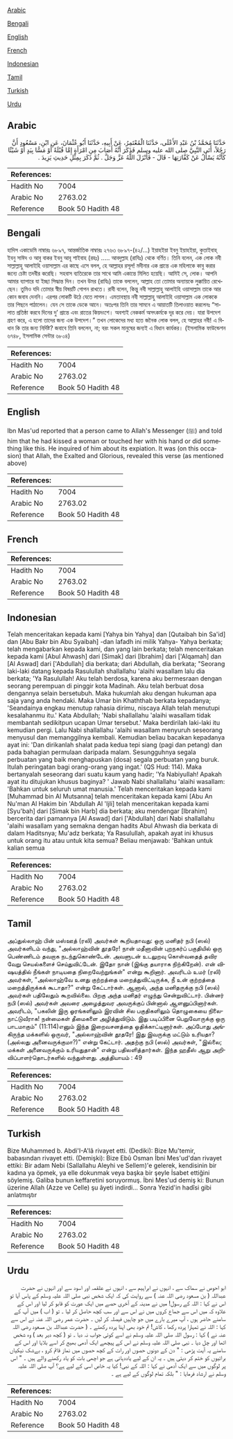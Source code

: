 [Arabic](#arabic)

[Bengali](#bengali)

[English](#english)

[French](#french)

[Indonesian](#indonesian)

[Tamil](#tamil)

[Turkish](#turkish)

[Urdu](#urdu)

## Arabic


<div dir="rtl" lang="ar" style={{fontSize:'larger',backgroundColor:'#f8f9fa',padding:20}}>
حَدَّثَنَا مُحَمَّدُ بْنُ عَبْدِ الأَعْلَى، حَدَّثَنَا الْمُعْتَمِرُ، عَنْ أَبِيهِ، حَدَّثَنَا أَبُو عُثْمَانَ، عَنِ ابْنِ، مَسْعُودٍ أَنَّ رَجُلاً، أَتَى النَّبِيَّ صلى الله عليه وسلم فَذَكَرَ أَنَّهُ أَصَابَ مِنِ امْرَأَةٍ إِمَّا قُبْلَةً أَوْ مَسًّا بِيَدٍ أَوْ شَيْئًا كَأَنَّهُ يَسْأَلُ عَنْ كَفَّارَتِهَا - قَالَ - فَأَنْزَلَ اللَّهُ عَزَّ وَجَلَّ ‏.‏ ثُمَّ ذَكَرَ بِمِثْلِ حَدِيثِ يَزِيدَ ‏.‏
</div>
<div style={{backgroundColor:'#f8f9fa',padding:20, marginBottom: 10}}><table> <thead> <tr> <th>References:</th> <th></th> </tr> </thead> <tbody><tr><td>Hadith No</td><td>7004</td></tr><tr><td>Arabic No</td><td>2763.02</td></tr><tr><td>Reference</td><td>Book 50 Hadith 48</td></tr></tbody></table></div>

## Bengali


<div dir="ltr" lang="bn" style={{fontSize:'larger',backgroundColor:'#f8f9fa',padding:20}}>
হাদিস একাডেমি নাম্বারঃ ৬৮৯৭, আন্তর্জাতিক নাম্বারঃ ২৭৬৩ ৬৮৯৭-(৪২/...) ইয়াহইয়া ইবনু ইয়াহইয়া, কুতাইবাহ্ ইবনু সাঈদ ও আবু বাকর ইবনু আবূ শাইবাহ (রহঃ) ..... আবদুল্লাহ (রাযিঃ) থেকে বর্ণিত। তিনি বলেন, এক লোক নবী সাল্লাল্লাহু আলাইহি ওয়াসাল্লাম এর কাছে এসে বলল, হে আল্লাহর রসূল! মদীনার এক প্রান্তে এক মহিলাকে কাবু করার জন্যে চেষ্টা তদবীর করেছি। সহবাস ব্যতিরেকে তার সাথে আমি একান্তে মিলিত হয়েছি। আমিই সে, লোক। আপনি আমার ব্যাপারে যা ইচ্ছা সিদ্ধান্ত দিন। তখন উমর (রাযিঃ) তাকে বললেন, আল্লাহ তো তোমার অন্যায়কে লুক্কায়িত রেখেছেন। তুমিও যদি তোমার স্বীয় বিষয়টি গোপন রাখতে। রাবী বলেন, কিন্তু নবী সাল্লাল্লাহু আলাইহি ওয়াসাল্লাম তাকে আর কোন জবাব দেননি। এরপর লোকটি উঠে যেতে লাগল। এমতাবস্থায় নবী সাল্লাল্লাহু আলাইহি ওয়াসাল্লাম এক লোককে তার পিছনে পাঠালেন। যেন সে তাকে ডেকে আনে। অতঃপর তিনি তার সামনে এ আয়াতটি তিলাওয়াত করলেনঃ “সালাত প্রতিষ্ঠা করবে দিনের দু’ প্রান্তে এবং রাতের কিয়দংশে। অবশ্যই নেককর্ম অসৎকর্মকে দূর করে দেয়। যারা উপদেশ গ্রহণ করে, এ হলো তাদের জন্য এক উপদেশ।” তখন লোকেদের মধ্য হতে জনৈক লোক বলল, হে আল্লাহর নবী! এ বিধান কি তার জন্য নির্দিষ্ট? জবাবে তিনি বললেন, না; বরং সকল মানুষের জন্যই এ বিধান কার্যকর। (ইসলামিক ফাউন্ডেশন ৬৭৪৮, ইসলামিক সেন্টার ৬৮০৪)
</div>
<div style={{backgroundColor:'#f8f9fa',padding:20, marginBottom: 10}}><table> <thead> <tr> <th>References:</th> <th></th> </tr> </thead> <tbody><tr><td>Hadith No</td><td>7004</td></tr><tr><td>Arabic No</td><td>2763.02</td></tr><tr><td>Reference</td><td>Book 50 Hadith 48</td></tr></tbody></table></div>

## English


<div dir="ltr" lang="en" style={{fontSize:'larger',backgroundColor:'#f8f9fa',padding:20}}>
Ibn Mas'ud reported that a person came to Allah's Messenger (ﷺ) and told him that he had kissed a woman or touched her with his hand or did something like this. He inquired of him about its expiation. It was (on this occasion) that Allah, the Exalted and Glorious, revealed this verse (as mentioned above)
</div>
<div style={{backgroundColor:'#f8f9fa',padding:20, marginBottom: 10}}><table> <thead> <tr> <th>References:</th> <th></th> </tr> </thead> <tbody><tr><td>Hadith No</td><td>7004</td></tr><tr><td>Arabic No</td><td>2763.02</td></tr><tr><td>Reference</td><td>Book 50 Hadith 48</td></tr></tbody></table></div>

## French


<div dir="ltr" lang="fr" style={{fontSize:'larger',backgroundColor:'#f8f9fa',padding:20}}>

</div>
<div style={{backgroundColor:'#f8f9fa',padding:20, marginBottom: 10}}><table> <thead> <tr> <th>References:</th> <th></th> </tr> </thead> <tbody><tr><td>Hadith No</td><td>7004</td></tr><tr><td>Arabic No</td><td>2763.02</td></tr><tr><td>Reference</td><td>Book 50 Hadith 48</td></tr></tbody></table></div>

## Indonesian


<div dir="ltr" lang="id" style={{fontSize:'larger',backgroundColor:'#f8f9fa',padding:20}}>
Telah menceritakan kepada kami [Yahya bin Yahya] dan [Qutaibah bin Sa'id] dan [Abu Bakr bin Abu Syaibah] -dan lafadh ini milik Yahya- Yahya berkata; telah mengabarkan kepada kami, dan yang lain berkata; telah menceritakan kepada kami [Abul Ahwash] dari [Simak] dari [Ibrahim] dari ['Alqamah] dan [Al Aswad] dari ['Abdullah] dia berkata; dari Abdullah, dia berkata; "Seorang laki-laki datang kepada Rasulullah shallallahu 'alaihi wasallam lalu dia berkata; 'Ya Rasulullah! Aku telah berdosa, karena aku bermesraan dengan seorang perempuan di pinggir kota Madinah. Aku telah berbuat dosa dengannya selain bersetubuh. Maka hukumlah aku dengan hukuman apa saja yang anda hendaki. Maka Umar bin Khaththab berkata kepadanya; 'Seandainya engkau menutup rahasia dirimu, niscaya Allah telah menutupi kesalahanmu itu.' Kata Abdullah; 'Nabi shallallahu 'alaihi wasallam tidak membantah sedikitpun ucapan Umar tersebut.' Maka berdirilah laki-laki itu kemudian pergi. Lalu Nabi shallallahu 'alaihi wasallam menyuruh seseorang menyusul dan memanggilnya kembali. Kemudian beliau bacakan kepadanya ayat ini: 'Dan dirikanlah shalat pada kedua tepi siang (pagi dan petang) dan pada bahagian permulaan daripada malam. Sesungguhnya segala perbuatan yang baik menghapuskan (dosa) segala perbuatan yang buruk. Itulah peringatan bagi orang-orang yang ingat.' (QS Hud: 114). Maka bertanyalah seseorang dari suatu kaum yang hadir; 'Ya Nabiyullah! Apakah ayat itu ditujukan khusus baginya? ' Jawab Nabi shallallahu 'alaihi wasallam: 'Bahkan untuk seluruh umat manusia.' Telah menceritakan kepada kami [Muhammad bin Al Mutsanna] telah menceritakan kepada kami [Abu An Nu'man Al Hakim bin 'Abdullah Al 'Ijli] telah menceritakan kepada kami [Syu'bah] dari [Simak bin Harb] dia berkata; aku mendengar [Ibrahim] bercerita dari pamannya [Al Aswad] dari ['Abdullah] dari Nabi shallallahu 'alaihi wasallam yang semakna dengan hadits Abul Ahwash dia berkata di dalam Haditsnya; Mu'adz berkata; Ya Rasulullah, apakah ayat ini khusus untuk orang itu atau untuk kita semua? Beliau menjawab: 'Bahkan untuk kalian semua
</div>
<div style={{backgroundColor:'#f8f9fa',padding:20, marginBottom: 10}}><table> <thead> <tr> <th>References:</th> <th></th> </tr> </thead> <tbody><tr><td>Hadith No</td><td>7004</td></tr><tr><td>Arabic No</td><td>2763.02</td></tr><tr><td>Reference</td><td>Book 50 Hadith 48</td></tr></tbody></table></div>

## Tamil


<div dir="ltr" lang="ta" style={{fontSize:'larger',backgroundColor:'#f8f9fa',padding:20}}>
அப்துல்லாஹ் பின் மஸ்ஊத் (ரலி) அவர்கள் கூறியதாவது: ஒரு மனிதர் நபி (ஸல்) அவர்களிடம் வந்து, "அல்லாஹ்வின் தூதரே! நான் மதீனாவின் புறநகர்ப் பகுதியில் ஒரு பெண்ணிடம் தவறாக நடந்துகொண்டேன். அவளுடன் உடலுறவு கொள்வதைத் தவிர வேறு செயல்களைச் செய்துவிட்டேன். இதோ நான் (இங்கு தயாராக நிற்கிறேன்). என் விஷயத்தில் நீங்கள் நாடியதை நிறைவேற்றுங்கள்" என்று கூறினார். அவரிடம் உமர் (ரலி) அவர்கள், "அல்லாஹ்வே உனது குற்றத்தை மறைத்துவிட்டிருக்க, நீ உன் குற்றத்தை மறைத்திருக்கக் கூடாதா?" என்று கேட்டார்கள். ஆனால், அந்த மனிதருக்கு நபி (ஸல்) அவர்கள் பதிலேதும் கூறவில்லை. பிறகு அந்த மனிதர் எழுந்து சென்றுவிட்டார். பின்னர் நபி (ஸல்) அவர்கள் அவரை அழைத்துவர அவருக்குப் பின்னால் ஆளனுப்பினார்கள். அவரிடம், "பகலின் இரு ஓரங்களிலும் இரவின் சில பகுதிகளிலும் தொழுகையை நிலைநாட்டுவீராக! நன்மைகள் தீமைகளை அழித்துவிடும். இது படிப்பினை பெறுவோருக்கு ஒரு பாடமாகும்" (11:114)எனும் இந்த இறைவசனத்தை ஓதிக்காட்டினார்கள். அப்போது அங்கிருந்த மக்களில் ஒருவர், "அல்லாஹ்வின் தூதரே! இது இவருக்கு மட்டும் உரியதா? (அல்லது அனைவருக்குமா?)" என்று கேட்டார். அதற்கு நபி (ஸல்) அவர்கள், "இல்லை; மக்கள் அனைவருக்கும் உரியதுதான்" என்று பதிலளித்தார்கள். இந்த ஹதீஸ் ஆறு அறிவிப்பாளர்தொடர்களில் வந்துள்ளது. அத்தியாயம் : 49
</div>
<div style={{backgroundColor:'#f8f9fa',padding:20, marginBottom: 10}}><table> <thead> <tr> <th>References:</th> <th></th> </tr> </thead> <tbody><tr><td>Hadith No</td><td>7004</td></tr><tr><td>Arabic No</td><td>2763.02</td></tr><tr><td>Reference</td><td>Book 50 Hadith 48</td></tr></tbody></table></div>

## Turkish


<div dir="ltr" lang="tr" style={{fontSize:'larger',backgroundColor:'#f8f9fa',padding:20}}>
Bize Muhammed b. Abdi'I-A'lâ rivayet etti. (Dediki): Bize Mu'temir, babasından rivayet etti. (Demişki): Bize Ebû Osman İbni Mes'ud'dan rivayet ettiki: Bir adam Nebi (Sallallahu Aleyhi ve Sellem)'e gelerek, kendisinin bir kadına ya öpmek, ya elle dokunmak veya başka bir şeyle İsabet ettiğini söylemiş. Galiba bunun keffaretini soruyormuş. İbni Mes'ud demiş ki: Bunun üzerine Allah (Azze ve Celle) şu âyeti indirdi... Sonra Yezid'in hadîsi gibi anlatmıştır
</div>
<div style={{backgroundColor:'#f8f9fa',padding:20, marginBottom: 10}}><table> <thead> <tr> <th>References:</th> <th></th> </tr> </thead> <tbody><tr><td>Hadith No</td><td>7004</td></tr><tr><td>Arabic No</td><td>2763.02</td></tr><tr><td>Reference</td><td>Book 50 Hadith 48</td></tr></tbody></table></div>

## Urdu


<div dir="rtl" lang="ur" style={{fontSize:'larger',backgroundColor:'#f8f9fa',padding:20}}>
ابو احوص نے سماک سے ، انہوں نے ابراہیم سے ، انہوں نے علقمہ اور اسود سے اور انہوں نے حضرت عبداللہ ( بن مسعود رضی اللہ عنہ ) سے روایت کی کہ ایک شخص نبی صلی اللہ علیہ وسلم کے پاس آیا تو اس نے کہا : اللہ کے رسول! میں نے مدینہ کے آخری حصے میں ایک عورت کو قابو کر لیا اور اس کے علاوہ کہ میں اس سے جماع کروں میں نے اس سے اور سب کچھ حاصل کر لیا ۔ تو ( اب ) میں آپ کے سامنے حاضر ہوں ، آپ میرے بارے میں جو چاہیں فیصلہ کر لیں ۔ حضرت عمر رضی اللہ عنہ نے اس سے کہا : اللہ نے تمہارا پردہ رکھا ، کاش! تم خود بھی اپنا پردہ رکھتے ۔ ( حضرت عبداللہ بن مسعود رضی اللہ عنہ نے ) کہا : رسول اللہ صلی اللہ علیہ وسلم نے اسے کوئی جواب نہ دیا ۔ تو ( کچھ دیر بعد ) وہ شخص اٹھا اور چل دیا ۔ نبی صلی اللہ علیہ وسلم نے اس کے پیچھے ایک آدمی بھیج کر اسے بلایا اور اس کے سامنے یہ آیت پڑھی : " دن کے دونوں حصوں اور رات کے کچھ حصوں میں نماز قائم کرو ، بےشک نیکیاں برائیوں کو ختم کر دیتی ہیں ۔ یہ ان کے لیے یاددہانی ہے جو اچھی بات کو یاد رکھنے والے ہیں ۔ " اس پر لوگوں میں سے ایک آدمی نے کہا : اللہ کے نبی! کیا یہ خاص اسی کے لیے ہے؟ آپ صلی اللہ علیہ وسلم نے ارشاد فرمایا : " بلکہ تمام لوگوں کے لیے ہے ۔
</div>
<div style={{backgroundColor:'#f8f9fa',padding:20, marginBottom: 10}}><table> <thead> <tr> <th>References:</th> <th></th> </tr> </thead> <tbody><tr><td>Hadith No</td><td>7004</td></tr><tr><td>Arabic No</td><td>2763.02</td></tr><tr><td>Reference</td><td>Book 50 Hadith 48</td></tr></tbody></table></div>